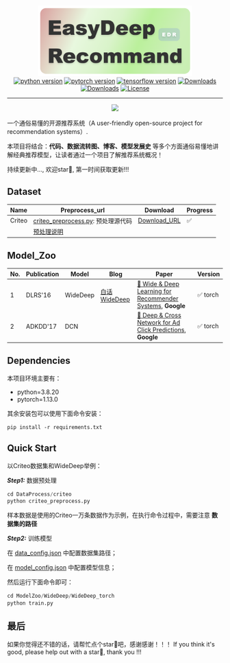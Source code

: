<div align="center">
<img src="https://github.com/Iamctb/EasyDeepRecommand/blob/main/ResyDeepRecommand_logo.png" alt="Logo" width="360"/>
</div>

<div align="center">
<a href="https://www.python.org/"><img src="https://img.shields.io/badge/python-3.8%2B-blue" style="max-width: 100%;" alt="python version"></a >
<a href="https://pytorch.org/"><img src="https://img.shields.io/badge/pytorch-1.13%2B-blue" style="max-width: 100%;" alt="pytorch version"></a >
<a href="https://www.tensorflow.org/?hl=zh-cn"><img src="https://img.shields.io/badge/tensorflow-2.1+-blue" style="max-width: 100%;" alt="tensorflow version"></a >
<a href="https://blog.csdn.net/qq_41915623/article/details/138839827?fromshare=blogdetail&sharetype=blogdetail&sharerId=138839827&sharerefer=PC&sharesource=qq_41915623&sharefrom=from_link"><img src="https://img.shields.io/badge/CSDN-Blog-red" style="max-width: 100%;" alt="Downloads"></a >
<a href="https://juejin.cn/post/7424903278063140898"><img src="https://img.shields.io/badge/JueJin-Blog-red" style="max-width: 100%;" alt="Downloads"></a >
<a href="https://www.apache.org/licenses/LICENSE-2.0.html"><img src="https://img.shields.io/badge/lisence-Apache_2.0-green" style="max-width: 100%;" alt="License"></a >
</div>
<hr/>

<div align="center">
<a href="https://github.com/Iamctb/EasyDeepRecommand/stargazers"><img src="http://bytecrank.com/nastyox/reporoster/php/stargazersSVG.php?user=Iamctb&repo=EasyDeepRecommand" width="600"/><a/>
</div>


一个通俗易懂的开源推荐系统（A user-friendly open-source project for recommendation systems）.

本项目将结合：**代码、数据流转图、博客、模型发展史** 等多个方面通俗易懂地讲解经典推荐模型，让读者通过一个项目了解推荐系统概况！

持续更新中..., 欢迎star🌟, 第一时间获取更新!!!



## Dataset

| Name   | Preprocess_url                                               | Download                                                     | Progress |
| ------ | ------------------------------------------------------------ | ------------------------------------------------------------ | -------- |
| Criteo | [criteo_preprocess.py](https://github.com/Iamctb/EasyDeepRecommand/blob/main/DataProcess/criteo/criteo_preprocess.py): 预处理源代码 | [Download_URL](https://github.com/reczoo/Datasets/tree/main/Criteo) | ✅ |
|        | [预处理说明](https://github.com/Iamctb/EasyDeepRecommand/blob/main/DataProcess/criteo/readme_about_criteo_preprocess.md) |                                                              |          |



## Model_Zoo

| No.  | Publication | Model    | Blog                                                         | Paper                                                        | Version |
| ---- | ----------- | -------- | ------------------------------------------------------------ | ------------------------------------------------------------ | ------- |
| 1    | DLRS'16     | WideDeep | [白话WideDeep](https://blog.csdn.net/qq_41915623/article/details/138839827?fromshare=blogdetail&sharetype=blogdetail&sharerId=138839827&sharerefer=PC&sharesource=qq_41915623&sharefrom=from_link) | [📄 Wide & Deep Learning for Recommender Systems](https://arxiv.org/pdf/1606.07792.pdf), **Google** | ✅ torch   |
| 2    | ADKDD'17    | DCN      |                                                              | [📄 Deep & Cross Network for Ad Click Predictions](https://arxiv.org/abs/1708.05123), **Google** | ✅ torch   |



## Dependencies

本项目环境主要有：

- python=3.8.20
- pytorch=1.13.0

其余安装包可以使用下面命令安装：

```
pip install -r requirements.txt
```



## Quick Start

以Criteo数据集和WideDeep举例：

***Step1:***  数据预处理

```python
cd DataProcess/criteo
python criteo_preprocess.py
```

样本数据是使用的Criteo一万条数据作为示例，在执行命令过程中，需要注意 **数据集的路径**

***Step2:*** 训练模型

在 [data_config.json](https://github.com/Iamctb/EasyDeepRecommand/blob/main/ModelZoo/WideDeep/WideDeep_torch/config/data_config.json) 中配置数据集路径；

在 [model_config.json](https://github.com/Iamctb/EasyDeepRecommand/blob/main/ModelZoo/WideDeep/WideDeep_torch/config/model_config.json) 中配置模型信息；

然后运行下面命令即可：

```python
cd ModelZoo/WideDeep/WideDeep_torch
python train.py
```

## 最后
如果你觉得还不错的话，请帮忙点个star🌟吧，感谢感谢！！！
If you think it's good, please help out with a star🌟, thank you !!!

